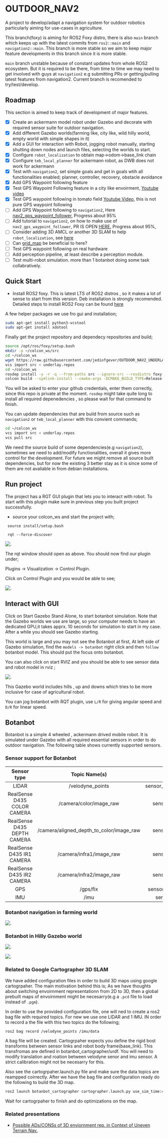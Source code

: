 # OUTDOOR_NAV2
A project to develop/adapt a navigation system for outdoor robotics particularly aiming for use-cases in agriculture. 


This branch(foxy) is aiming for ROS2 Foxy distro, there is also `main` branch which keeps up with the latest commits from `ros2::main` and `navigation2::main`. This branch is more stable so we aim to keep major feature developments in this branch since it is more stable. 

`main` branch unstable because of constant updates from whole ROS2 ecosystem. But it is required to be there, from time to time we may need to get involved with guys at `navigation2` e.g submitting PRs or getting/pulling latest features from navigation2. Current branch is recomended to try/test/develop. 


## Roadmap
This section is aimed to keep track of development of major features.

- [x] Create an ackermann model robot under Gazebo and decorate with required sensor suite for outdoor navigation. 
- [x] Add different Gazebo worlds(farming like, city like, wild hilly world, empty world with simple shapes in it)  
- [x] Add a GUI for interaction with Robot, jogging robot manually, starting shutting down nodes  and launch files, selecting the worlds to start.
- [x] Configure `robot_localization` to obtain map->odom->base_link chain
- [x] Configure `teb_local_planner` for ackermann robot, as DWB does not work for ackermann
- [x] Test with `navigation2`, set simple goals and get in goals wtih all functionalities enabled; planner, controller, recovery, obstacle avoidance
- [x] Add GPS Waypoint following feature
- [x] Test GPS Waypoint Following feature in a city like envoirment, [Youtube video](https://www.youtube.com/watch?v=DQGfRRn1DBQ&t=13s) 
- [X] Test GPS waypoint following in tomato field [Youtube Video](https://www.youtube.com/watch?v=afxouvL1JAk), this is not pure GPS waypoint following 
- [ ] Add GPS Waypoint following to `navigation2`, Here [nav2_gps_waypoint_follower](https://github.com/ros-planning/navigation2/pull/2111), Progress about 95% 
- [ ] Add tutorial to `navigation2`, on how to make use of `nav2_gps_waypoint_follower`, PR IS OPEN [HERE](https://github.com/ros-planning/navigation2_tutorials/pull/16), Progress about 95%,
- [ ] Consider adding 3D AMCL or another 3D SLAM to help `robot_localization`, see [here](https://answers.ros.org/question/218137/using-robot_localization-with-amcl/)  
- [ ] Can [grid_map](https://github.com/ANYbotics/grid_map/tree/ros2) be beneficial to here? 
- [ ] Test GPS waypoint following on real hardware
- [ ] Add perception pipeline, at least describe a perception module. 
- [ ] Test multi-robot simulation. more than 1 botanbot doing some task collabratively.

## Quick Start

* Install ROS2 foxy. 
This is latest LTS of ROS2 distros , so it makes a lot of sense to start from this version. 
Deb installation is strongly recomended. Detailed steps to install ROS2 Foxy can be found [here](https://index.ros.org/doc/ros2/Installation/Foxy/Linux-Install-Debians/)

A few helper packages we use fro gui and installation;

```bash
sudo apt-get install python3-vcstool
sudo apt-get install xdotool
```

Finally get the project repository and dependecy repositories and build; 

```bash
source /opt/ros/foxy/setup.bash
mkdir -p ~/colcon_ws/src
cd ~/colcon_ws
wget https://raw.githubusercontent.com/jediofgever/OUTDOOR_NAV2_UNDERLAY_REPOS/main/underlay.repos
vcs import src < underlay.repos
cd ~/colcon_ws
rosdep install -y -r -q --from-paths src --ignore-src --rosdistro foxy
colcon build --symlink-install --cmake-args -DCMAKE_BUILD_TYPE=Release
``` 
You will be asked to enter your github credentials, enter them correctly, since this repo is private at the moment. 
`rosdep` might take quite long to install all required depenedencies , so please wait for that command to finish. 

You can update dependencies that are build from source such as `navigation2` or `teb_local_planner`
with this convient commands; 

```bash
cd ~/colcon_ws
vcs import src < underlay.repos
vcs pull src
```

We need the source build of some dependencies(e.g `navigation2`), sometimes we need to add/modify functionalities, overall it gives more control for the development. For future we might remove all source built dependencies, but for now the existing 3 better stay as it is since some of them are not avaliable in from debian installations. 

## Run project

The project has a RGT GUI plugin that lets you to interact with robot. To start with this plugin make sure in previous step you built project 
successfully. 

* source your colcon_ws and start the project with;

` source install/setup.bash`

` rqt --force-discover`

![.](assets/gui_1.png)

The rqt window should open as above. You should now find our plugin under; 

Plugins -> Visualization -> Control Plugin. 

Click on Control Plugin and you would be able to see; 

![.](assets/gui_2.png)

## Interact with GUI
Click on Start Gazebo Stand Alone, to start botanbot simulation. Note that the Gazebo worlds we use are large, so your computer needs to have an dedicated GPU,it takes apprx. 10 seconds for simulation to start in my case. After a while you should see Gazebo starting. 

This world is large and you may not see the Botanbot at first, At left side of Gazebo simulation, find the `models -> botanbot`
right click and then `follow` botanbot model. This should put the focus onto botanbot. 

You can also click on start RVIZ and you should be able to see sensor data and robot model in rviz ; 

![.](assets/rviz_1.png)

This Gazebo world includes hills , up and downs which tries to be more inclusive for case of agricultural robot.

You can jog botanbot with RQT plugin, use `L/R` for giving angular speed and `D/R` for  linear speed. 

## Botanbot
Botanbot is a simple 4 wheeled , ackermann drived mobile robot. It is simulated under Gazebo with all required essential sensors in order to do outdoor navigation. The following table shows currently supported sensors. 
### Sensor support for Botanbot
| Sensor type | Topic Name(s) | Message Type | Update Rate |
| :---: | :---: | :---: | :---: |
| LIDAR | /velodyne_points | sensor_msgs::msg::PointCloud2 | 30 |
| RealSense D435 COLOR CAMERA | /camera/color/image_raw | sensor_msgs::msg::Image | 30 |
| RealSense D435 DEPTH CAMERA | /camera/aligned_depth_to_color/image_raw | sensor_msgs::msg::Image | 30 |
| RealSense D435 IR1 CAMERA | /camera/infra1/image_raw | sensor_msgs::msg::Image | 1 |
| RealSense D435 IR2 CAMERA | /camera/infra2/image_raw | sensor_msgs::msg::Image | 1 |
| GPS | /gps/fix | sensor_msgs::msg::NavSatFix | 30 |
| IMU | /imu | sensor_msgs::msg::Imu | 30 |


### Botanbot navigation in farming world

![.](assets/botanbot_2.png)

### Botanbot in Hilly Gazebo world
![.](assets/botanbot_0.jpg)

![.](assets/botanbot_1.jpg)

### Related to Google Cartographer 3D SLAM

We have added configuration files in order to build 3D maps using google cartogrpaher. The main motivation behind this is; 
As we have thoughts about switching envoirnment representationn from 2D to 3D, then a global prebuilt maps of envoirnment might be necesarry(e.g a `.pcd` file to load instead of `.pgm`). 

In order to use the provided configuration file, one will ned to create a ros2 bag file with required topics. For new we use one LIDAR and 1 IMU. IN order to record a the file with this two topics do the following; 

```bash
ros2 bag record /velodyne_points /imu/data
```
A bag file will be created. Cartogrpaher expects you define the rigid bost transforms between sensor links and robot body frame(base_link). This transfromas are defined in botanbot_cartographer/urdf. You will need to modify translation and roation between velodyne senor and imu sensor. A strict calibration might not be necesarry for this. 

Also see the cartogrpaher.launch.py file and make sure the data topics are reampped coirrectly. After we have the bag file and configuration ready do the following to build the 3D map. 

```bash
ros2 launch botanbot_cartographer cartographer.launch.py use_sim_time:=true bag_file:=${HOME}/rosbag2_2020_12_18-10_25_37/rosbag2_2020_12_18-10_25_37_0.db3
```
Wait for cartogrpaher to finish and do optimizations on the map. 


### Related presentations
* [Possible ADs/CONSs of 3D enviornment rep. in Context of Uneven Terrain Nav.](assets/presentation_0.pdf)
